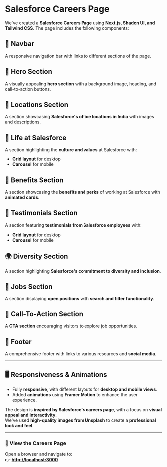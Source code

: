 # Salesforce Careers Page

We've created a **Salesforce Careers Page** using **Next.js, Shadcn UI, and Tailwind CSS**. The page includes the following components:

## 📌 Navbar  
A responsive navigation bar with links to different sections of the page.

## 🎯 Hero Section  
A visually appealing **hero section** with a background image, heading, and call-to-action buttons.

## 📍 Locations Section  
A section showcasing **Salesforce's office locations in India** with images and descriptions.

## 🏢 Life at Salesforce  
A section highlighting the **culture and values** at Salesforce with:  
- **Grid layout** for desktop  
- **Carousel** for mobile  

## 🎁 Benefits Section  
A section showcasing the **benefits and perks** of working at Salesforce with **animated cards**.

## 💬 Testimonials Section  
A section featuring **testimonials from Salesforce employees** with:  
- **Grid layout** for desktop  
- **Carousel** for mobile  

## 🌍 Diversity Section  
A section highlighting **Salesforce's commitment to diversity and inclusion**.

## 💼 Jobs Section  
A section displaying **open positions** with **search and filter functionality**.

## 🚀 Call-To-Action Section  
A **CTA section** encouraging visitors to explore job opportunities.

## 🔗 Footer  
A comprehensive footer with links to various resources and **social media**.

---

## 🖥️ Responsiveness & Animations  
- Fully **responsive**, with different layouts for **desktop and mobile views**.  
- Added **animations** using **Framer Motion** to enhance the user experience.  

The design is **inspired by Salesforce's careers page**, with a focus on **visual appeal and interactivity**.  
We've used **high-quality images from Unsplash** to create a **professional look and feel**.

---

### 🔗 View the Careers Page  
Open a browser and navigate to:  
👉 **[http://localhost:3000](http://localhost:3000)**  
